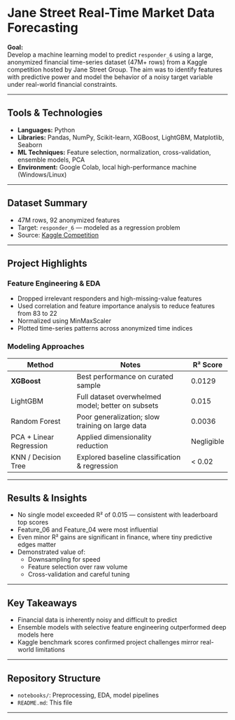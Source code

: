 # Jane Street Real-Time Market Data Forecasting

**Goal:**  
Develop a machine learning model to predict `responder_6` using a large, anonymized financial time-series dataset (47M+ rows) from a Kaggle competition hosted by Jane Street Group. The aim was to identify features with predictive power and model the behavior of a noisy target variable under real-world financial constraints.

---

## Tools & Technologies
- **Languages:** Python  
- **Libraries:** Pandas, NumPy, Scikit-learn, XGBoost, LightGBM, Matplotlib, Seaborn  
- **ML Techniques:** Feature selection, normalization, cross-validation, ensemble models, PCA  
- **Environment:** Google Colab, local high-performance machine (Windows/Linux)

---

## Dataset Summary
- 47M rows, 92 anonymized features
- Target: `responder_6` — modeled as a regression problem
- Source: [Kaggle Competition](https://www.kaggle.com/competitions/jane-street-market-prediction)

---

## Project Highlights

### Feature Engineering & EDA
- Dropped irrelevant responders and high-missing-value features
- Used correlation and feature importance analysis to reduce features from 83 to 22
- Normalized using MinMaxScaler
- Plotted time-series patterns across anonymized time indices

### Modeling Approaches
| Method         | Notes                                                 | R² Score |
|----------------|--------------------------------------------------------|----------|
| **XGBoost**     | Best performance on curated sample                    | 0.0129   |
| LightGBM       | Full dataset overwhelmed model; better on subsets     | 0.015    |
| Random Forest  | Poor generalization; slow training on large data      | 0.0036   |
| PCA + Linear Regression | Applied dimensionality reduction                | Negligible |
| KNN / Decision Tree | Explored baseline classification & regression      | < 0.02   |

---

## Results & Insights
- No single model exceeded R² of 0.015 — consistent with leaderboard top scores
- Feature_06 and Feature_04 were most influential
- Even minor R² gains are significant in finance, where tiny predictive edges matter
- Demonstrated value of:
  - Downsampling for speed
  - Feature selection over raw volume
  - Cross-validation and careful tuning

---

## Key Takeaways
- Financial data is inherently noisy and difficult to predict
- Ensemble models with selective feature engineering outperformed deep models here
- Kaggle benchmark scores confirmed project challenges mirror real-world limitations

---

## Repository Structure
- `notebooks/`: Preprocessing, EDA, model pipelines
- `README.md`: This file

---


